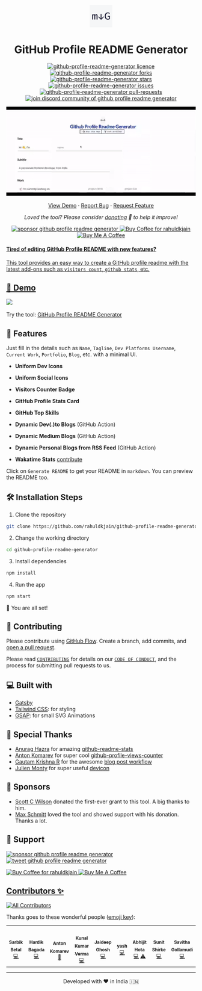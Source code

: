 <p align="center">
  <a href="https://rahuldkjain.github.io/gh-profile-readme-generator">
    <img alt="GitHub Profile Readme Generator" src="./src/images/mdg.png" width="60" />
  </a>
</p>
<h1 align="center">
  GitHub Profile README Generator
</h1>

<p align="center">
<a href="https://github.com/rahuldkjain/github-profile-readme-generator/blob/master/LICENSE" target="blank">
<img src="https://img.shields.io/github/license/rahuldkjain/github-profile-readme-generator?style=flat-square" alt="github-profile-readme-generator licence" />
</a>
<a href="https://github.com/rahuldkjain/github-profile-readme-generator/fork" target="blank">
<img src="https://img.shields.io/github/forks/rahuldkjain/github-profile-readme-generator?style=flat-square" alt="github-profile-readme-generator forks"/>
</a>
<a href="https://github.com/rahuldkjain/github-profile-readme-generator/stargazers" target="blank">
<img src="https://img.shields.io/github/stars/rahuldkjain/github-profile-readme-generator?style=flat-square" alt="github-profile-readme-generator stars"/>
</a>
<a href="https://github.com/rahuldkjain/github-profile-readme-generator/issues" target="blank">
<img src="https://img.shields.io/github/issues/rahuldkjain/github-profile-readme-generator?style=flat-square" alt="github-profile-readme-generator issues"/>
</a>
<a href="https://github.com/rahuldkjain/github-profile-readme-generator/pulls" target="blank">
<img src="https://img.shields.io/github/issues-pr/rahuldkjain/github-profile-readme-generator?style=flat-square" alt="github-profile-readme-generator pull-requests"/>
</a>
<a href="https://discord.gg/HHMs7Eg" target="blank">
<img src="https://img.shields.io/discord/735303195105951764?label=Join%20Community&logo=discord&style=flat-square" alt="join discord community of github profile readme generator"/>
</a>
</p>

<p align="center"><img src="./src/images/github-profile-readme-generator.gif" alt="github-profile-readme-generator gif" /></p>

<p align="center">
    <a href="https://rahuldkjain.github.io/gh-profile-readme-generator" target="blank">View Demo</a>
    ·
    <a href="https://github.com/rahuldkjain/github-profile-readme-generator/issues/new/choose">Report Bug</a>
    ·
    <a href="https://github.com/rahuldkjain/github-profile-readme-generator/issues/new/choose">Request Feature</a>
</p>

<p align="center">
<i>Loved the tool? Please consider <a href="https://paypal.me/rahuldkjain/10">donating</a>  💸 to help it improve!</i>
</p>

<p align="center">
<a href="https://www.paypal.me/rahuldkjain"><img src="https://img.shields.io/badge/support-PayPal-blue?logo=PayPal&style=flat-square&label=Donate" alt="sponsor github profile readme generator"/>
</a>
<a href='https://ko-fi.com/A0A81XXSX' target='_blank'><img height='23' width="100" src='https://cdn.ko-fi.com/cdn/kofi3.png?v=2' alt='Buy Coffee for rahuldkjain' />
</a>
<a href="https://www.buymeacoffee.com/rahuldkjain" target="_blank"><img src="https://cdn.buymeacoffee.com/buttons/default-orange.png" alt="Buy Me A Coffee" height="23" width="100" style="border-radius:1px" />
</p>

#### Tired of editing GitHub Profile README with new features?

This tool provides an easy way to create a GitHub profile readme with the latest add-ons such as `visitors count`, `github stats`, etc.


## 🚀 Demo 
<a href="https://rahuldkjain.github.io/gh-profile-readme-generator" target="blank">
<img src="https://img.shields.io/website?url=https%3A%2F%2Frahuldkjain.github.io%2Fgh-profile-readme-generator&logo=github&style=flat-square" />
</a>

Try the tool: [GitHub Profile README Generator](https://rahuldkjain.github.io/gh-profile-readme-generator)

## 🧐 Features

Just fill in the details such as `Name`, `Tagline`, `Dev Platforms Username`, `Current Work`, `Portfolio`, `Blog`, etc. with a minimal UI.

- **Uniform Dev Icons**

- **Uniform Social Icons**

- **Visitors Counter Badge**

- **GitHub Profile Stats Card**

- **GitHub Top Skills**

- **Dynamic Dev(.)to Blogs** (GitHub Action)

- **Dynamic Medium Blogs** (GitHub Action)

- **Dynamic Personal Blogs from RSS Feed** (GitHub Action)

- **Wakatime Stats** [contribute](https://github.com/rahuldkjain/github-profile-readme-generator/issues/115)

Click on `Generate README` to get your README in `markdown`.
You can preview the README too.

## 🛠️ Installation Steps

1. Clone the repository

```bash
git clone https://github.com/rahuldkjain/github-profile-readme-generator.git
```

2. Change the working directory

```bash
cd github-profile-readme-generator
```

3. Install dependencies

```bash
npm install
```

4. Run the app

```bash
npm start
```

🌟 You are all set!

## 🍰 Contributing

Please contribute using [GitHub Flow](https://guides.github.com/introduction/flow). Create a branch, add commits, and [open a pull request](https://github.com/rahuldkjain/github-profile-readme-generator/compare).

Please read [`CONTRIBUTING`](CONTRIBUTING.md) for details on our [`CODE OF CONDUCT`](CODE_OF_CONDUCT.md), and the process for submitting pull requests to us.

## 💻 Built with
- [Gatsby](https://www.gatsbyjs.com/)
- [Tailwind CSS](https://tailwindcss.com/): for styling
- [GSAP](https://greensock.com/gsap/): for small SVG Animations


## 🙇 Special Thanks

- [Anurag Hazra](https://github.com/anuraghazra) for amazing [github-readme-stats](https://github.com/anuraghazra/github-readme-stats)
- [Anton Komarev](https://github.com/antonkomarev) for super cool [github-profile-views-counter](https://github.com/antonkomarev/github-profile-views-counter)
- [Gautam Krishna R](https://github.com/gautamkrishnar) for the awesome [blog post workflow](https://github.com/gautamkrishnar/blog-post-workflow)
- [Julien Monty](https://github.com/konpa) for super useful [devicon](https://github.com/konpa/devicon)

## 🙇 Sponsors

- [Scott C Wilson](https://github.com/scottcwilson) donated the first-ever grant to this tool. A big thanks to him.
- [Max Schmitt](https://github.com/mxschmitt) loved the tool and showed support with his donation. Thanks a lot.

## 🙏 Support

<p align="left">
<a href="https://www.paypal.me/rahuldkjain/10"><img src="https://ionicabizau.github.io/badges/paypal.svg" alt="sponsor github profile readme generator"/>
</a>
<a href="https://twitter.com/intent/tweet?text=Wow:&url=https%3A%2F%2Frahuldkjain.github.io%2Fgithub-profile-readme-generator">
<img src="https://img.shields.io/twitter/url?style=social&url=https%3A%2F%2Frahuldkjain.github.io%2Fgithub-profile-readme-generator" alt="tweet github profile readme generator"/>
</a>
</p>

<p align="left">
  <a href='https://ko-fi.com/A0A81XXSX' target='_blank'><img height='23' width="100" src='https://cdn.ko-fi.com/cdn/kofi3.png?v=2' alt='Buy Coffee for rahuldkjain' />
  </a>
  <a href="https://www.buymeacoffee.com/rahuldkjain" target="_blank"><img src="https://cdn.buymeacoffee.com/buttons/default-orange.png" alt="Buy Me A Coffee" height="23" width="100" style="border-radius:2px" />
</p>

## Contributors ✨
<!-- ALL-CONTRIBUTORS-BADGE:START - Do not remove or modify this section -->
[![All Contributors](https://img.shields.io/badge/all_contributors-9-orange.svg?style=flat-square)](#contributors-)
<!-- ALL-CONTRIBUTORS-BADGE:END -->
Thanks goes to these wonderful people ([emoji key](https://allcontributors.org/docs/en/emoji-key)):

<!-- ALL-CONTRIBUTORS-LIST:START - Do not remove or modify this section -->
<!-- prettier-ignore-start -->
<!-- markdownlint-disable -->
<table>
  <tr>
    <td align="center"><a href="https://github.com/sarbikbetal"><img src="https://avatars2.githubusercontent.com/u/41508422?v=4" width="100px;" alt=""/><br /><sub><b>Sarbik Betal</b></sub></a><br /><a href="https://github.com/rahuldkjain/github-profile-readme-generator/commits?author=sarbikbetal" title="Code">💻</a></td>
    <td align="center"><a href="https://github.com/Hardik0307"><img src="https://avatars3.githubusercontent.com/u/41434099?v=4" width="100px;" alt=""/><br /><sub><b>Hardik Bagada</b></sub></a><br /><a href="https://github.com/rahuldkjain/github-profile-readme-generator/commits?author=Hardik0307" title="Code">💻</a></td>
    <td align="center"><a href="https://komarev.com"><img src="https://avatars0.githubusercontent.com/u/1849174?v=4" width="100px;" alt=""/><br /><sub><b>Anton Komarev</b></sub></a><br /><a href="#plugin-antonkomarev" title="Plugin/utility libraries">🔌</a></td>
    <td align="center"><a href="https://kkvanonymous.github.io/"><img src="https://avatars3.githubusercontent.com/u/58628586?v=4" width="100px;" alt=""/><br /><sub><b>Kunal Kumar Verma</b></sub></a><br /><a href="https://github.com/rahuldkjain/github-profile-readme-generator/commits?author=KKVANONYMOUS" title="Code">💻</a></td>
    <td align="center"><a href="http://jaideepghosh.blogspot.com"><img src="https://avatars2.githubusercontent.com/u/3909648?v=4" width="100px;" alt=""/><br /><sub><b>Jaideep Ghosh</b></sub></a><br /><a href="https://github.com/rahuldkjain/github-profile-readme-generator/commits?author=jaideepghosh" title="Code">💻</a></td>
    <td align="center"><a href="http://yashkandalkar.github.io"><img src="https://avatars0.githubusercontent.com/u/35102959?v=4" width="100px;" alt=""/><br /><sub><b>yash</b></sub></a><br /><a href="https://github.com/rahuldkjain/github-profile-readme-generator/commits?author=YashKandalkar" title="Code">💻</a></td>
    <td align="center"><a href="https://github.com/abhijit-hota"><img src="https://avatars0.githubusercontent.com/u/8116174?v=4" width="100px;" alt=""/><br /><sub><b>Abhijit Hota</b></sub></a><br /><a href="https://github.com/rahuldkjain/github-profile-readme-generator/commits?author=abhijit-hota" title="Code">💻</a> <a href="https://github.com/rahuldkjain/github-profile-readme-generator/commits?author=abhijit-hota" title="Tests">⚠️</a></td>
    <td align="center"><a href="https://maddoxx88.github.io/"><img src="https://avatars1.githubusercontent.com/u/34238672?v=4" width="100px;" alt=""/><br /><sub><b>Sunit Shirke</b></sub></a><br /><a href="https://github.com/rahuldkjain/github-profile-readme-generator/commits?author=Maddoxx88" title="Code">💻</a></td>
    <td align="center"><a href="https://www.gsavitha.in"><img src="https://avatars0.githubusercontent.com/u/31612459?v=4" width="100px;" alt=""/><br /><sub><b>Savitha Gollamudi</b></sub></a><br /><a href="https://github.com/rahuldkjain/github-profile-readme-generator/commits?author=g-savitha" title="Code">💻</a></td>
  </tr>
</table>

<!-- markdownlint-enable -->
<!-- prettier-ignore-end -->
<!-- ALL-CONTRIBUTORS-LIST:END -->

<hr>
<p align="center">
Developed with ❤️ in India 🇮🇳 
</p>
